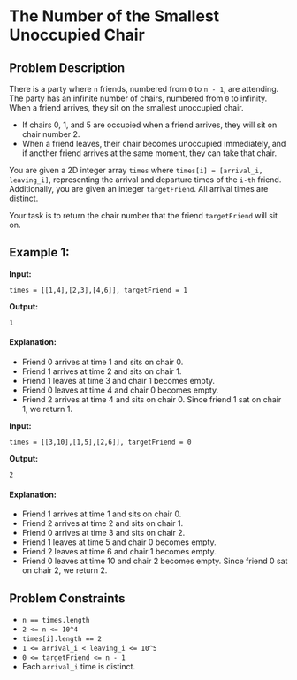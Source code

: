 # The Number of the Smallest Unoccupied Chair

## Problem Description
There is a party where `n` friends, numbered from `0` to `n - 1`, are attending. The party has an infinite number of chairs, numbered from `0` to infinity. When a friend arrives, they sit on the smallest unoccupied chair.

- If chairs 0, 1, and 5 are occupied when a friend arrives, they will sit on chair number 2.
- When a friend leaves, their chair becomes unoccupied immediately, and if another friend arrives at the same moment, they can take that chair.

You are given a 2D integer array `times` where `times[i] = [arrival_i, leaving_i]`, representing the arrival and departure times of the `i-th` friend. Additionally, you are given an integer `targetFriend`. All arrival times are distinct.

Your task is to return the chair number that the friend `targetFriend` will sit on.

## Example 1:

**Input:**
```
times = [[1,4],[2,3],[4,6]], targetFriend = 1
```

**Output:**
```
1
```
#### Explanation:
- Friend 0 arrives at time 1 and sits on chair 0.
- Friend 1 arrives at time 2 and sits on chair 1.
- Friend 1 leaves at time 3 and chair 1 becomes empty.
- Friend 0 leaves at time 4 and chair 0 becomes empty.
- Friend 2 arrives at time 4 and sits on chair 0.
Since friend 1 sat on chair 1, we return 1.

**Input:**
```
times = [[3,10],[1,5],[2,6]], targetFriend = 0
```
**Output:**
```
2
```
#### Explanation:
- Friend 1 arrives at time 1 and sits on chair 0.
- Friend 2 arrives at time 2 and sits on chair 1.
- Friend 0 arrives at time 3 and sits on chair 2.
- Friend 1 leaves at time 5 and chair 0 becomes empty.
- Friend 2 leaves at time 6 and chair 1 becomes empty.
- Friend 0 leaves at time 10 and chair 2 becomes empty.
Since friend 0 sat on chair 2, we return 2.

## Problem Constraints
- `n == times.length`
- `2 <= n <= 10^4`
- `times[i].length == 2`
- `1 <= arrival_i < leaving_i <= 10^5`
- `0 <= targetFriend <= n - 1`
- Each `arrival_i` time is distinct.